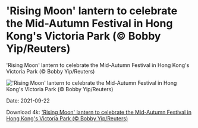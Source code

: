 # 'Rising Moon' lantern to celebrate the Mid-Autumn Festival in Hong Kong's Victoria Park (© Bobby Yip/Reuters)

'Rising Moon' lantern to celebrate the Mid-Autumn Festival in Hong Kong's Victoria Park (© Bobby Yip/Reuters)

!['Rising Moon' lantern to celebrate the Mid-Autumn Festival in Hong Kong's Victoria Park (© Bobby Yip/Reuters)](https://bing.com/th?id=OHR.RisingMoon_EN-US3728383001_UHD.jpg&w=1024&h=576)

Date: 2021-09-22

Download 4k: ['Rising Moon' lantern to celebrate the Mid-Autumn Festival in Hong Kong's Victoria Park (© Bobby Yip/Reuters)](https://bing.com/th?id=OHR.RisingMoon_EN-US3728383001_UHD.jpg)

